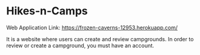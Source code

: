 # Hikes-n-Camps

Web Application Link: https://frozen-caverns-12953.herokuapp.com/

It is a website where users can create and review campgrounds. In order to review or create a campground, you must have an account.